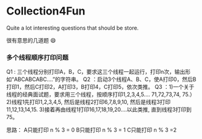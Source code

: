 # Collection4Fun
Quite a lot interesting questions that should be store.

很有意思的几道题 :smile:

### 多个线程顺序打印问题

Q1 : 三个线程分别打印A，B，C，要求这三个线程一起运行，打印n次，输出形如“ABCABCABC....”的字符串。
Q2 ：启动3个线程A、B、C，使A打印0，然后B打印1，然后C打印2，A打印3，B打印4，C打印5，依次类推。
Q3 ：1)一个关于线程的经典面试题，要求用三个线程，按顺序打印1,2,3,4,5.... 71,72,73,74, 75.）
2)线程1先打印1,2,3,4,5, 然后是线程2打印6,7,8,9,10, 然后是线程3打印11,12,13,14,15. 
3)接着再由线程1打印16,17,18,19,20....以此类推, 直到线程3打印到75。


思路：
A只能打印 n % 3 = 0
B只能打印 n % 3 = 1
C只能打印 n % 3 =2
